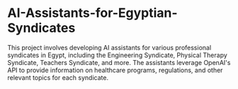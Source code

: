 # AI-Assistants-for-Egyptian-Syndicates
This project involves developing AI assistants for various professional syndicates in Egypt, including the Engineering Syndicate, Physical Therapy Syndicate, Teachers Syndicate, and more. The assistants leverage OpenAI's API to provide information on healthcare programs, regulations, and other relevant topics for each syndicate.
